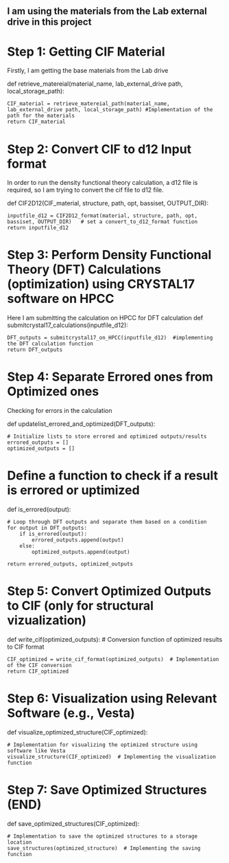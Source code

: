 ## I am using the materials from the Lab external drive in this project

# Step 1: Getting CIF Material

Firstly, I am getting the base materials from the Lab drive

def retrieve_matereial(material_name, lab_external_drive path, local_storage_path):

    CIF_material = retrieve_matereial_path(material_name, lab_external_drive path, local_storage_path) #Implementation of the path for the materials
    return CIF_material

# Step 2: Convert CIF to d12 Input format

In order to run the density functional theory calculation, a d12 file is required, so I am trying to convert the cif file to d12 file.

def CIF2D12(CIF_material, structure, path, opt, bassiset, OUTPUT_DIR):

    inputfile_d12 = CIF2D12_format(material, structure, path, opt, bassiset, OUTPUT_DIR)   # set a convert_to_d12_format function
    return inputfile_d12

# Step 3: Perform Density Functional Theory (DFT) Calculations (optimization) using CRYSTAL17 software on HPCC

Here I am submitting the calculation on HPCC for DFT calculation
def submitcrystal17_calculations(inputfile_d12):

    DFT_outputs = submitcrystal17_on_HPCC(inputfile_d12)  #implementing the DFT calculation function
    return DFT_outputs

# Step 4: Separate Errored ones from Optimized ones

Checking for errors in the calculation

def updatelist_errored_and_optimized(DFT_outputs):

    # Initialize lists to store errored and optimized outputs/results
    errored_outputs = []
    optimized_outputs = []

# Define a function to check if a result is errored or uptimized

def is_errored(output):

    # Loop through DFT outputs and separate them based on a condition
    for output in DFT_outputs:
        if is_errored(output):
            errored_outputs.append(output)
        else:
            optimized_outputs.append(output)

    return errored_outputs, optimized_outputs

# Step 5: Convert Optimized Outputs to CIF (only for structural vizualization)

def write_cif(optimized_outputs): # Conversion function of optimized results to CIF format

    CIF_optimized = write_cif_format(optimized_outputs)  # Implementation of the CIF conversion
    return CIF_optimized

# Step 6: Visualization using Relevant Software (e.g., Vesta)

def visualize_optimized_structure(CIF_optimized):

    # Implementation for visualizing the optimized structure using software like Vesta
    visualize_structure(CIF_optimized)  # Implementing the visualization function

# Step 7: Save Optimized Structures (END)

def save_optimized_structures(CIF_optimized):

    # Implementation to save the optimized structures to a storage location
    save_structures(optimized_structure)  # Implementing the saving function
